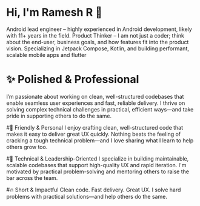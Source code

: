 # Hi, I'm Ramesh R 👋

Android lead engineer – highly experienced in Android development, likely with 11+ years in the field.
Product Thinker – I am not just a coder; think about the end-user, business goals, and how features fit into the product vision.
Specializing in Jetpack Compose, Kotlin, and building performant, scalable mobile apps and flutter

# ✨ Polished & Professional 
I’m passionate about working on clean, well-structured codebases that enable seamless user experiences and fast, reliable delivery. I thrive on solving complex technical challenges in practical, efficient ways—and take pride in supporting others to do the same.

#💬 Friendly & Personal
I enjoy crafting clean, well-structured code that makes it easy to deliver great UX quickly. Nothing beats the feeling of cracking a tough technical problem—and I love sharing what I learn to help others grow too.

#🧠 Technical & Leadership-Oriented
I specialize in building maintainable, scalable codebases that support high-quality UX and rapid iteration. I'm motivated by practical problem-solving and mentoring others to raise the bar across the team.

#🔥 Short & Impactful 
Clean code. Fast delivery. Great UX. I solve hard problems with practical solutions—and help others do the same.

